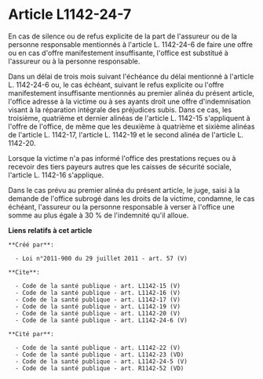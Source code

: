 # Article L1142-24-7

En cas de silence ou de refus explicite de la part de l'assureur ou de la personne responsable mentionnés à l'article L.
1142-24-6 de faire une offre ou en cas d'offre manifestement insuffisante, l'office est substitué à l'assureur ou à la
personne responsable. 

Dans un délai de trois mois suivant l'échéance du délai mentionné à l'article L. 1142-24-6 ou, le cas échéant, suivant le
refus explicite ou l'offre manifestement insuffisante mentionnés au premier alinéa du présent article, l'office adresse à la
victime ou à ses ayants droit une offre d'indemnisation visant à la réparation intégrale des préjudices subis. Dans ce cas,
les troisième, quatrième et dernier alinéas de l'article L. 1142-15 s'appliquent à l'offre de l'office, de même que les
deuxième à quatrième et sixième alinéas de l'article L. 1142-17, l'article L. 1142-19 et le second alinéa de l'article L.
1142-20. 

Lorsque la victime n'a pas informé l'office des prestations reçues ou à recevoir des tiers payeurs autres que les caisses de
sécurité sociale, l'article L. 1142-16 s'applique. 

Dans le cas prévu au premier alinéa du présent article, le juge, saisi à la demande de l'office subrogé dans les droits de la
victime, condamne, le cas échéant, l'assureur ou la personne responsable à verser à l'office une somme au plus égale à 30 %
de l'indemnité qu'il alloue.

**Liens relatifs à cet article**

	**Créé par**:

	  - Loi n°2011-900 du 29 juillet 2011 - art. 57 (V)

	**Cite**:

	  - Code de la santé publique - art. L1142-15 (V)
	  - Code de la santé publique - art. L1142-16 (V)
	  - Code de la santé publique - art. L1142-17 (V)
	  - Code de la santé publique - art. L1142-19 (V)
	  - Code de la santé publique - art. L1142-20 (V)
	  - Code de la santé publique - art. L1142-24-6 (V)

	**Cité par**:

	  - Code de la santé publique - art. L1142-22 (V)
	  - Code de la santé publique - art. L1142-23 (VD)
	  - Code de la santé publique - art. L1142-24-5 (V)
	  - Code de la santé publique - art. R1142-52 (VD)
